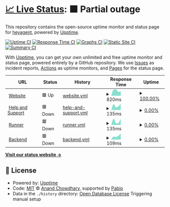 # [📈 Live Status](https://heyagent.github.io/heyagent-status): <!--live status--> **🟧 Partial outage**

This repository contains the open-source uptime monitor and status page for [heyagent](https://heyagent.github.io/heyagent-status), powered by [Upptime](https://github.com/upptime/upptime).

[![Uptime CI](https://github.com/heyagent/heyagent-status/workflows/Uptime%20CI/badge.svg)](https://github.com/heyagent/heyagent-status/actions?query=workflow%3A%22Uptime+CI%22)
[![Response Time CI](https://github.com/heyagent/heyagent-status/workflows/Response%20Time%20CI/badge.svg)](https://github.com/heyagent/heyagent-status/actions?query=workflow%3A%22Response+Time+CI%22)
[![Graphs CI](https://github.com/heyagent/heyagent-status/workflows/Graphs%20CI/badge.svg)](https://github.com/heyagent/heyagent-status/actions?query=workflow%3A%22Graphs+CI%22)
[![Static Site CI](https://github.com/heyagent/heyagent-status/workflows/Static%20Site%20CI/badge.svg)](https://github.com/heyagent/heyagent-status/actions?query=workflow%3A%22Static+Site+CI%22)
[![Summary CI](https://github.com/heyagent/heyagent-status/workflows/Summary%20CI/badge.svg)](https://github.com/heyagent/heyagent-status/actions?query=workflow%3A%22Summary+CI%22)

With [Upptime](https://upptime.js.org), you can get your own unlimited and free uptime monitor and status page, powered entirely by a GitHub repository. We use [Issues](https://github.com/heyagent/heyagent-status/issues) as incident reports, [Actions](https://github.com/heyagent/heyagent-status/actions) as uptime monitors, and [Pages](https://heyagent.github.io/heyagent-status) for the status page.

<!--start: status pages-->
<!-- This summary is generated by Upptime (https://github.com/upptime/upptime) -->
<!-- Do not edit this manually, your changes will be overwritten -->
<!-- prettier-ignore -->
| URL | Status | History | Response Time | Uptime |
| --- | ------ | ------- | ------------- | ------ |
| <img alt="" src="https://icons.duckduckgo.com/ip3/heyagent-app.heyagentai.workers.dev.ico" height="13"> [Website](https://heyagent-app.heyagentai.workers.dev/) | 🟩 Up | [website.yml](https://github.com/heyagent/heyagent-status/commits/HEAD/history/website.yml) | <details><summary><img alt="Response time graph" src="./graphs/website/response-time-week.png" height="20"> 820ms</summary><br><a href="https://heyagent.github.io/heyagent-status/history/website"><img alt="Response time 820" src="https://img.shields.io/endpoint?url=https%3A%2F%2Fraw.githubusercontent.com%2Fheyagent%2Fheyagent-status%2FHEAD%2Fapi%2Fwebsite%2Fresponse-time.json"></a><br><a href="https://heyagent.github.io/heyagent-status/history/website"><img alt="24-hour response time 1130" src="https://img.shields.io/endpoint?url=https%3A%2F%2Fraw.githubusercontent.com%2Fheyagent%2Fheyagent-status%2FHEAD%2Fapi%2Fwebsite%2Fresponse-time-day.json"></a><br><a href="https://heyagent.github.io/heyagent-status/history/website"><img alt="7-day response time 820" src="https://img.shields.io/endpoint?url=https%3A%2F%2Fraw.githubusercontent.com%2Fheyagent%2Fheyagent-status%2FHEAD%2Fapi%2Fwebsite%2Fresponse-time-week.json"></a><br><a href="https://heyagent.github.io/heyagent-status/history/website"><img alt="30-day response time 820" src="https://img.shields.io/endpoint?url=https%3A%2F%2Fraw.githubusercontent.com%2Fheyagent%2Fheyagent-status%2FHEAD%2Fapi%2Fwebsite%2Fresponse-time-month.json"></a><br><a href="https://heyagent.github.io/heyagent-status/history/website"><img alt="1-year response time 820" src="https://img.shields.io/endpoint?url=https%3A%2F%2Fraw.githubusercontent.com%2Fheyagent%2Fheyagent-status%2FHEAD%2Fapi%2Fwebsite%2Fresponse-time-year.json"></a></details> | <details><summary><a href="https://heyagent.github.io/heyagent-status/history/website">100.00%</a></summary><a href="https://heyagent.github.io/heyagent-status/history/website"><img alt="All-time uptime 100.00%" src="https://img.shields.io/endpoint?url=https%3A%2F%2Fraw.githubusercontent.com%2Fheyagent%2Fheyagent-status%2FHEAD%2Fapi%2Fwebsite%2Fuptime.json"></a><br><a href="https://heyagent.github.io/heyagent-status/history/website"><img alt="24-hour uptime 100.00%" src="https://img.shields.io/endpoint?url=https%3A%2F%2Fraw.githubusercontent.com%2Fheyagent%2Fheyagent-status%2FHEAD%2Fapi%2Fwebsite%2Fuptime-day.json"></a><br><a href="https://heyagent.github.io/heyagent-status/history/website"><img alt="7-day uptime 100.00%" src="https://img.shields.io/endpoint?url=https%3A%2F%2Fraw.githubusercontent.com%2Fheyagent%2Fheyagent-status%2FHEAD%2Fapi%2Fwebsite%2Fuptime-week.json"></a><br><a href="https://heyagent.github.io/heyagent-status/history/website"><img alt="30-day uptime 100.00%" src="https://img.shields.io/endpoint?url=https%3A%2F%2Fraw.githubusercontent.com%2Fheyagent%2Fheyagent-status%2FHEAD%2Fapi%2Fwebsite%2Fuptime-month.json"></a><br><a href="https://heyagent.github.io/heyagent-status/history/website"><img alt="1-year uptime 100.00%" src="https://img.shields.io/endpoint?url=https%3A%2F%2Fraw.githubusercontent.com%2Fheyagent%2Fheyagent-status%2FHEAD%2Fapi%2Fwebsite%2Fuptime-year.json"></a></details>
| <img alt="" src="https://icons.duckduckgo.com/ip3/help.heyagentai.workers.dev.ico" height="13"> [Help and Support](https://help.heyagentai.workers.dev/) | 🟥 Down | [help-and-support.yml](https://github.com/heyagent/heyagent-status/commits/HEAD/history/help-and-support.yml) | <details><summary><img alt="Response time graph" src="./graphs/help-and-support/response-time-week.png" height="20"> 135ms</summary><br><a href="https://heyagent.github.io/heyagent-status/history/help-and-support"><img alt="Response time 135" src="https://img.shields.io/endpoint?url=https%3A%2F%2Fraw.githubusercontent.com%2Fheyagent%2Fheyagent-status%2FHEAD%2Fapi%2Fhelp-and-support%2Fresponse-time.json"></a><br><a href="https://heyagent.github.io/heyagent-status/history/help-and-support"><img alt="24-hour response time 157" src="https://img.shields.io/endpoint?url=https%3A%2F%2Fraw.githubusercontent.com%2Fheyagent%2Fheyagent-status%2FHEAD%2Fapi%2Fhelp-and-support%2Fresponse-time-day.json"></a><br><a href="https://heyagent.github.io/heyagent-status/history/help-and-support"><img alt="7-day response time 135" src="https://img.shields.io/endpoint?url=https%3A%2F%2Fraw.githubusercontent.com%2Fheyagent%2Fheyagent-status%2FHEAD%2Fapi%2Fhelp-and-support%2Fresponse-time-week.json"></a><br><a href="https://heyagent.github.io/heyagent-status/history/help-and-support"><img alt="30-day response time 135" src="https://img.shields.io/endpoint?url=https%3A%2F%2Fraw.githubusercontent.com%2Fheyagent%2Fheyagent-status%2FHEAD%2Fapi%2Fhelp-and-support%2Fresponse-time-month.json"></a><br><a href="https://heyagent.github.io/heyagent-status/history/help-and-support"><img alt="1-year response time 135" src="https://img.shields.io/endpoint?url=https%3A%2F%2Fraw.githubusercontent.com%2Fheyagent%2Fheyagent-status%2FHEAD%2Fapi%2Fhelp-and-support%2Fresponse-time-year.json"></a></details> | <details><summary><a href="https://heyagent.github.io/heyagent-status/history/help-and-support">0.00%</a></summary><a href="https://heyagent.github.io/heyagent-status/history/help-and-support"><img alt="All-time uptime 0.00%" src="https://img.shields.io/endpoint?url=https%3A%2F%2Fraw.githubusercontent.com%2Fheyagent%2Fheyagent-status%2FHEAD%2Fapi%2Fhelp-and-support%2Fuptime.json"></a><br><a href="https://heyagent.github.io/heyagent-status/history/help-and-support"><img alt="24-hour uptime 0.00%" src="https://img.shields.io/endpoint?url=https%3A%2F%2Fraw.githubusercontent.com%2Fheyagent%2Fheyagent-status%2FHEAD%2Fapi%2Fhelp-and-support%2Fuptime-day.json"></a><br><a href="https://heyagent.github.io/heyagent-status/history/help-and-support"><img alt="7-day uptime 0.00%" src="https://img.shields.io/endpoint?url=https%3A%2F%2Fraw.githubusercontent.com%2Fheyagent%2Fheyagent-status%2FHEAD%2Fapi%2Fhelp-and-support%2Fuptime-week.json"></a><br><a href="https://heyagent.github.io/heyagent-status/history/help-and-support"><img alt="30-day uptime 0.00%" src="https://img.shields.io/endpoint?url=https%3A%2F%2Fraw.githubusercontent.com%2Fheyagent%2Fheyagent-status%2FHEAD%2Fapi%2Fhelp-and-support%2Fuptime-month.json"></a><br><a href="https://heyagent.github.io/heyagent-status/history/help-and-support"><img alt="1-year uptime 0.00%" src="https://img.shields.io/endpoint?url=https%3A%2F%2Fraw.githubusercontent.com%2Fheyagent%2Fheyagent-status%2FHEAD%2Fapi%2Fhelp-and-support%2Fuptime-year.json"></a></details>
| <img alt="" src="https://icons.duckduckgo.com/ip3/runner.heyagentai.workers.dev.ico" height="13"> [Runner](https://runner.heyagentai.workers.dev/) | 🟥 Down | [runner.yml](https://github.com/heyagent/heyagent-status/commits/HEAD/history/runner.yml) | <details><summary><img alt="Response time graph" src="./graphs/runner/response-time-week.png" height="20"> 135ms</summary><br><a href="https://heyagent.github.io/heyagent-status/history/runner"><img alt="Response time 135" src="https://img.shields.io/endpoint?url=https%3A%2F%2Fraw.githubusercontent.com%2Fheyagent%2Fheyagent-status%2FHEAD%2Fapi%2Frunner%2Fresponse-time.json"></a><br><a href="https://heyagent.github.io/heyagent-status/history/runner"><img alt="24-hour response time 179" src="https://img.shields.io/endpoint?url=https%3A%2F%2Fraw.githubusercontent.com%2Fheyagent%2Fheyagent-status%2FHEAD%2Fapi%2Frunner%2Fresponse-time-day.json"></a><br><a href="https://heyagent.github.io/heyagent-status/history/runner"><img alt="7-day response time 135" src="https://img.shields.io/endpoint?url=https%3A%2F%2Fraw.githubusercontent.com%2Fheyagent%2Fheyagent-status%2FHEAD%2Fapi%2Frunner%2Fresponse-time-week.json"></a><br><a href="https://heyagent.github.io/heyagent-status/history/runner"><img alt="30-day response time 135" src="https://img.shields.io/endpoint?url=https%3A%2F%2Fraw.githubusercontent.com%2Fheyagent%2Fheyagent-status%2FHEAD%2Fapi%2Frunner%2Fresponse-time-month.json"></a><br><a href="https://heyagent.github.io/heyagent-status/history/runner"><img alt="1-year response time 135" src="https://img.shields.io/endpoint?url=https%3A%2F%2Fraw.githubusercontent.com%2Fheyagent%2Fheyagent-status%2FHEAD%2Fapi%2Frunner%2Fresponse-time-year.json"></a></details> | <details><summary><a href="https://heyagent.github.io/heyagent-status/history/runner">0.00%</a></summary><a href="https://heyagent.github.io/heyagent-status/history/runner"><img alt="All-time uptime 0.00%" src="https://img.shields.io/endpoint?url=https%3A%2F%2Fraw.githubusercontent.com%2Fheyagent%2Fheyagent-status%2FHEAD%2Fapi%2Frunner%2Fuptime.json"></a><br><a href="https://heyagent.github.io/heyagent-status/history/runner"><img alt="24-hour uptime 0.00%" src="https://img.shields.io/endpoint?url=https%3A%2F%2Fraw.githubusercontent.com%2Fheyagent%2Fheyagent-status%2FHEAD%2Fapi%2Frunner%2Fuptime-day.json"></a><br><a href="https://heyagent.github.io/heyagent-status/history/runner"><img alt="7-day uptime 0.00%" src="https://img.shields.io/endpoint?url=https%3A%2F%2Fraw.githubusercontent.com%2Fheyagent%2Fheyagent-status%2FHEAD%2Fapi%2Frunner%2Fuptime-week.json"></a><br><a href="https://heyagent.github.io/heyagent-status/history/runner"><img alt="30-day uptime 0.00%" src="https://img.shields.io/endpoint?url=https%3A%2F%2Fraw.githubusercontent.com%2Fheyagent%2Fheyagent-status%2FHEAD%2Fapi%2Frunner%2Fuptime-month.json"></a><br><a href="https://heyagent.github.io/heyagent-status/history/runner"><img alt="1-year uptime 0.00%" src="https://img.shields.io/endpoint?url=https%3A%2F%2Fraw.githubusercontent.com%2Fheyagent%2Fheyagent-status%2FHEAD%2Fapi%2Frunner%2Fuptime-year.json"></a></details>
| <img alt="" src="https://icons.duckduckgo.com/ip3/backend.heyagentai.workers.dev.ico" height="13"> [Backend](https://backend.heyagentai.workers.dev/) | 🟥 Down | [backend.yml](https://github.com/heyagent/heyagent-status/commits/HEAD/history/backend.yml) | <details><summary><img alt="Response time graph" src="./graphs/backend/response-time-week.png" height="20"> 109ms</summary><br><a href="https://heyagent.github.io/heyagent-status/history/backend"><img alt="Response time 109" src="https://img.shields.io/endpoint?url=https%3A%2F%2Fraw.githubusercontent.com%2Fheyagent%2Fheyagent-status%2FHEAD%2Fapi%2Fbackend%2Fresponse-time.json"></a><br><a href="https://heyagent.github.io/heyagent-status/history/backend"><img alt="24-hour response time 122" src="https://img.shields.io/endpoint?url=https%3A%2F%2Fraw.githubusercontent.com%2Fheyagent%2Fheyagent-status%2FHEAD%2Fapi%2Fbackend%2Fresponse-time-day.json"></a><br><a href="https://heyagent.github.io/heyagent-status/history/backend"><img alt="7-day response time 109" src="https://img.shields.io/endpoint?url=https%3A%2F%2Fraw.githubusercontent.com%2Fheyagent%2Fheyagent-status%2FHEAD%2Fapi%2Fbackend%2Fresponse-time-week.json"></a><br><a href="https://heyagent.github.io/heyagent-status/history/backend"><img alt="30-day response time 109" src="https://img.shields.io/endpoint?url=https%3A%2F%2Fraw.githubusercontent.com%2Fheyagent%2Fheyagent-status%2FHEAD%2Fapi%2Fbackend%2Fresponse-time-month.json"></a><br><a href="https://heyagent.github.io/heyagent-status/history/backend"><img alt="1-year response time 109" src="https://img.shields.io/endpoint?url=https%3A%2F%2Fraw.githubusercontent.com%2Fheyagent%2Fheyagent-status%2FHEAD%2Fapi%2Fbackend%2Fresponse-time-year.json"></a></details> | <details><summary><a href="https://heyagent.github.io/heyagent-status/history/backend">0.00%</a></summary><a href="https://heyagent.github.io/heyagent-status/history/backend"><img alt="All-time uptime 0.00%" src="https://img.shields.io/endpoint?url=https%3A%2F%2Fraw.githubusercontent.com%2Fheyagent%2Fheyagent-status%2FHEAD%2Fapi%2Fbackend%2Fuptime.json"></a><br><a href="https://heyagent.github.io/heyagent-status/history/backend"><img alt="24-hour uptime 0.00%" src="https://img.shields.io/endpoint?url=https%3A%2F%2Fraw.githubusercontent.com%2Fheyagent%2Fheyagent-status%2FHEAD%2Fapi%2Fbackend%2Fuptime-day.json"></a><br><a href="https://heyagent.github.io/heyagent-status/history/backend"><img alt="7-day uptime 0.00%" src="https://img.shields.io/endpoint?url=https%3A%2F%2Fraw.githubusercontent.com%2Fheyagent%2Fheyagent-status%2FHEAD%2Fapi%2Fbackend%2Fuptime-week.json"></a><br><a href="https://heyagent.github.io/heyagent-status/history/backend"><img alt="30-day uptime 0.00%" src="https://img.shields.io/endpoint?url=https%3A%2F%2Fraw.githubusercontent.com%2Fheyagent%2Fheyagent-status%2FHEAD%2Fapi%2Fbackend%2Fuptime-month.json"></a><br><a href="https://heyagent.github.io/heyagent-status/history/backend"><img alt="1-year uptime 0.00%" src="https://img.shields.io/endpoint?url=https%3A%2F%2Fraw.githubusercontent.com%2Fheyagent%2Fheyagent-status%2FHEAD%2Fapi%2Fbackend%2Fuptime-year.json"></a></details>

<!--end: status pages-->

[**Visit our status website →**](https://heyagent.github.io/heyagent-status)

## 📄 License

- Powered by: [Upptime](https://github.com/upptime/upptime)
- Code: [MIT](./LICENSE) © [Anand Chowdhary](https://anandchowdhary.com), supported by [Pabio](https://pabio.com)
- Data in the `./history` directory: [Open Database License](https://opendatacommons.org/licenses/odbl/1-0/)
  Triggering manual setup
